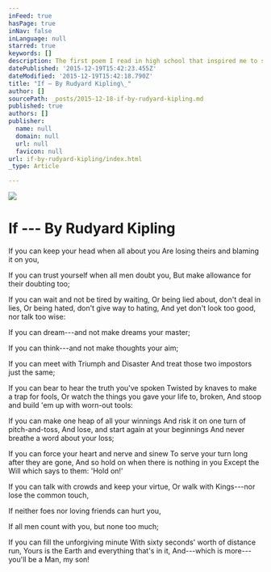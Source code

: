 ```yaml
---
inFeed: true
hasPage: true
inNav: false
inLanguage: null
starred: true
keywords: []
description: The first poem I read in high school that inspired me to start learning about personal development
datePublished: '2015-12-19T15:42:23.455Z'
dateModified: '2015-12-19T15:42:18.790Z'
title: "If — By Rudyard Kipling\_"
author: []
sourcePath: _posts/2015-12-18-if-by-rudyard-kipling.md
published: true
authors: []
publisher:
  name: null
  domain: null
  url: null
  favicon: null
url: if-by-rudyard-kipling/index.html
_type: Article

---
```

![](https://s3-us-west-2.amazonaws.com/the-grid-img/p/ad4d9684992c7ce989d5ece75c84e0efd69d1dda.jpg)

# If --- By Rudyard Kipling 

If you can keep your head when all about you Are losing theirs and blaming it on you, 

If you can trust yourself when all men doubt you, But make allowance for their doubting too; 

If you can wait and not be tired by waiting, Or being lied about, don't deal in lies, Or being hated, don't give way to hating, And yet don't look too good, nor talk too wise: 

If you can dream---and not make dreams your master; 

If you can think---and not make thoughts your aim; 

If you can meet with Triumph and Disaster And treat those two impostors just the same; 

If you can bear to hear the truth you've spoken Twisted by knaves to make a trap for fools, Or watch the things you gave your life to, broken, And stoop and build 'em up with worn-out tools: 

If you can make one heap of all your winnings And risk it on one turn of pitch-and-toss, And lose, and start again at your beginnings And never breathe a word about your loss; 

If you can force your heart and nerve and sinew To serve your turn long after they are gone, And so hold on when there is nothing in you Except the Will which says to them: 'Hold on!' 

If you can talk with crowds and keep your virtue, Or walk with Kings---nor lose the common touch, 

If neither foes nor loving friends can hurt you, 

If all men count with you, but none too much; 

If you can fill the unforgiving minute With sixty seconds' worth of distance run, Yours is the Earth and everything that's in it, And---which is more---you'll be a Man, my son!